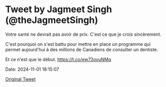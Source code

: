 # Tweet by Jagmeet Singh (@theJagmeetSingh)

Votre santé ne devrait pas avoir de prix. C'est ce que je crois sincèrement.

C'est pourquoi on s'est battu pour mettre en place un programme qui permet aujourd'hui à des millions de Canadiens de consulter un dentiste.

Et ce n'est que le début. https://t.co/ew73ovuNMq

Date: 2024-11-01 18:15:07

[Original Tweet](https://x.com/theJagmeetSingh/status/1852414081455522183)
